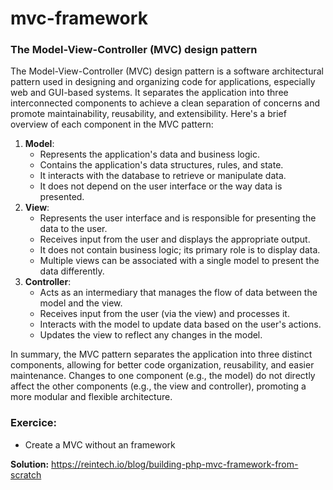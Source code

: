 # mvc-framework
### The Model-View-Controller (MVC) design pattern

The Model-View-Controller (MVC) design pattern is a software architectural pattern used in designing and organizing code for applications, especially web and GUI-based systems. It separates the application into three interconnected components to achieve a clean separation of concerns and promote maintainability, reusability, and extensibility.
Here's a brief overview of each component in the MVC pattern:

1. **Model**:
    - Represents the application's data and business logic.
    - Contains the application's data structures, rules, and state.
    - It interacts with the database to retrieve or manipulate data.
    - It does not depend on the user interface or the way data is presented.
2. **View**:
    - Represents the user interface and is responsible for presenting the data to the user.
    - Receives input from the user and displays the appropriate output.
    - It does not contain business logic; its primary role is to display data.
    - Multiple views can be associated with a single model to present the data differently.
3. **Controller**:
    - Acts as an intermediary that manages the flow of data between the model and the view.
    - Receives input from the user (via the view) and processes it.
    - Interacts with the model to update data based on the user's actions.
    - Updates the view to reflect any changes in the model.

In summary, the MVC pattern separates the application into three distinct components, allowing for better code organization, reusability, and easier maintenance. Changes to one component (e.g., the model) do not directly affect the other components (e.g., the view and controller), promoting a more modular and flexible architecture.


### Exercice:
- Create a MVC without an framework
  
**Solution:**
https://reintech.io/blog/building-php-mvc-framework-from-scratch
